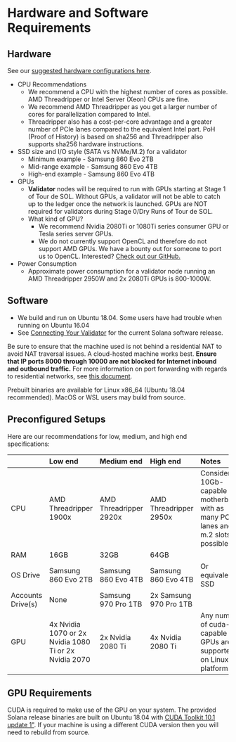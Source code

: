 # Hardware and Software Requirements

## Hardware

See our [suggested hardware configurations here](https://solana-labs.github.io/book/testnet-participation.html#machine-requirements).

* CPU Recommendations
  * We recommend a CPU with the highest number of cores as possible. AMD Threadripper or Intel Server \(Xeon\) CPUs are fine. 
  * We recommend AMD Threadripper as you get a larger number of cores for parallelization compared to Intel. 
  * Threadripper also has a cost-per-core advantage and a greater number of PCIe lanes compared to the equivalent Intel part. PoH \(Proof of History\) is based on sha256 and Threadripper also supports sha256 hardware instructions.
* SSD size and I/O style \(SATA vs NVMe/M.2\) for a validator
  * Minimum example - Samsung 860 Evo 2TB
  * Mid-range example - Samsung 860 Evo 4TB
  * High-end example - Samsung 860 Evo 4TB
* GPUs
  * **Validator** nodes will be required to run with GPUs starting at Stage 1 of Tour de SOL. Without GPUs, a validator will not be able to catch up to the ledger once the network is launched. GPUs are NOT required for validators during Stage 0/Dry Runs of Tour de SOL.
  * What kind of GPU?
    * We recommend Nvidia 2080Ti or 1080Ti series consumer GPU or Tesla series server GPUs.
    * We do not currently support OpenCL and therefore do not support AMD GPUs.  We have a bounty out for someone to port us to OpenCL. Interested? [Check out our GitHub.](https://github.com/solana-labs/solana)
* Power Consumption
  * Approximate power consumption for a validator node running an AMD Threadripper 2950W and 2x 2080Ti GPUs is 800-1000W.

## **Software**

* We build and run on Ubuntu 18.04.  Some users have had trouble when running on Ubuntu 16.04
* See [Connecting Your Validator](steps-to-create-a-validator/connecting-your-validator.md#install-software) for the current Solana software release.

Be sure to ensure that the machine used is not behind a residential NAT to avoid NAT traversal issues. A cloud-hosted machine works best. **Ensure that IP ports 8000 through 10000 are not blocked for Internet inbound and outbound traffic.** For more information on port forwarding with regards to residential networks, see [this document](http://www.mcs.sdsmt.edu/lpyeatt/courses/314/PortForwardingSetup.pdf). 

Prebuilt binaries are available for Linux x86\_64 \(Ubuntu 18.04 recommended\). MacOS or WSL users may build from source.

## Preconfigured Setups

Here are our recommendations for low, medium, and high end specifications:

|  | Low end | Medium end | High end | Notes |
| :--- | :--- | :--- | :--- | :--- |
| CPU | AMD Threadripper 1900x | AMD Threadripper 2920x | AMD Threadripper 2950x | Consider a 10Gb-capable motherboard with as many PCIe lanes and m.2 slots as possible. |
| RAM | 16GB | 32GB | 64GB |  |
| OS Drive | Samsung 860 Evo 2TB | Samsung 860 Evo 4TB | Samsung 860 Evo 4TB | Or equivalent SSD |
| Accounts Drive\(s\) | None | Samsung 970 Pro 1TB | 2x Samsung 970 Pro 1TB |  |
| GPU | 4x Nvidia 1070 or 2x Nvidia 1080 Ti or 2x Nvidia 2070 | 2x Nvidia 2080 Ti | 4x Nvidia 2080 Ti | Any number of cuda-capable GPUs are supported on Linux platforms. |

## GPU Requirements

CUDA is required to make use of the GPU on your system. The provided Solana release binaries are built on Ubuntu 18.04 with [CUDA Toolkit 10.1 update 1"](https://developer.nvidia.com/cuda-toolkit-archive). If your machine is using a different CUDA version then you will need to rebuild from source.

